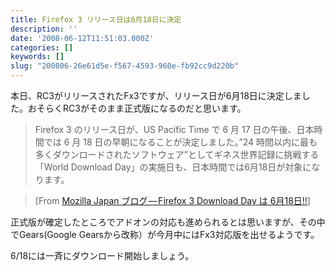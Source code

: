```yaml
---
title: Firefox 3 リリース日は6月18日に決定
description: ''
date: '2008-06-12T11:51:03.000Z'
categories: []
keywords: []
slug: "200806-26e61d5e-f567-4593-960e-fb92cc9d220b"
---
```

本日、RC3がリリースされたFx3ですが、リリース日が6月18日に決定しました。おそらくRC3がそのまま正式版になるのだと思います。

> Firefox 3 のリリース日が、US Pacific Time で 6 月 17 日の午後、日本時間では 6 月 18 日の早朝になることが決定しました。”24 時間以内に最も多くダウンロードされたソフトウェア”としてギネス世界記録に挑戦する「World Download Day」の実施日も、日本時間では6月18日が対象になります。

> \[From [Mozilla Japan ブログ — Firefox 3 Download Day は 6月18日!!](http://blogs.mozilla-japan.org/inside/entry/2468/)\]

正式版が確定したところでアドオンの対応も進められるとは思いますが、その中でGears(Google Gearsから改称）が今月中にはFx3対応版を出せるようです。

6/18には一斉にダウンロード開始しましょう。